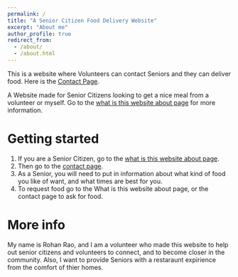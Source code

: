 ```yaml
---
permalink: /
title: "A Senior Citizen Food Delivery Website"
excerpt: "About me"
author_profile: true
redirect_from: 
  - /about/
  - /about.html
---
```


This is a website where Volunteers can contact Seniors and they can deliver food. Here is the [Contact Page](https://bigrao23.github.io/markdown/).

A Website made for Senior Citizens looking to get a nice meal from a volunteer or myself.
Go to the [what is this website about page](https://bigrao23.github.io/cv/) for more information.

Getting started
=====
1. If you are a Senior Citizen, go to the [what is this website about page](https://bigrao23.github.io/cv/).
1. Then go to the [contact page](https://bigrao23.github.io/markdown).
1. As a Senior, you will need to put in information about what kind of food you like of want, and what times are best for you.
1. To request food go to the What is this website about page, or the contact page to ask for food.

More info
=====
My name is Rohan Rao, and I am a volunteer who made this website to help out senior citizens and volunteers to connect, and to become closer in the community. Also, I want to provide Seniors with a restaraunt expirience from the comfort of thier homes.
